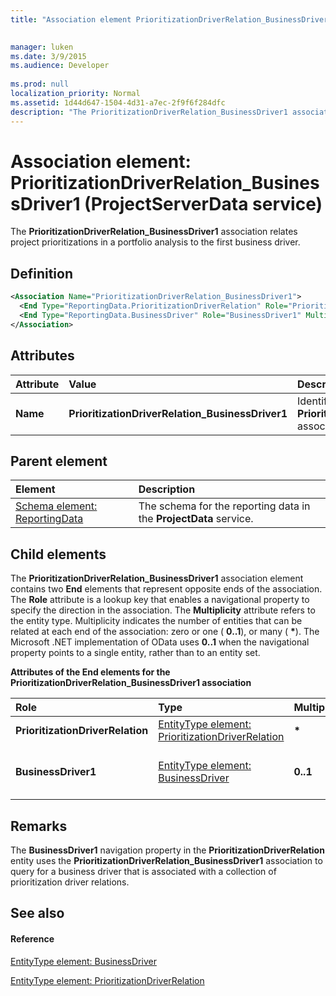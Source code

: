 ```yaml
---
title: "Association element PrioritizationDriverRelation_BusinessDriver1 (ProjectServerData service)"

 
manager: luken
ms.date: 3/9/2015
ms.audience: Developer
 
ms.prod: null
localization_priority: Normal
ms.assetid: 1d44d647-1504-4d31-a7ec-2f9f6f284dfc
description: "The PrioritizationDriverRelation_BusinessDriver1 association relates project prioritizations in a portfolio analysis to the first business driver."
---
```


# Association element: PrioritizationDriverRelation_BusinessDriver1 (ProjectServerData service)

The **PrioritizationDriverRelation_BusinessDriver1** association relates project prioritizations in a portfolio analysis to the first business driver. 
  
## Definition

```XML
<Association Name="PrioritizationDriverRelation_BusinessDriver1">
  <End Type="ReportingData.PrioritizationDriverRelation" Role="PrioritizationDriverRelation" Multiplicity="*" />
  <End Type="ReportingData.BusinessDriver" Role="BusinessDriver1" Multiplicity="0..1" />
</Association>
```

## Attributes

|**Attribute**|**Value**|**Description**|
|:-----|:-----|:-----|
|**Name** <br/> |**PrioritizationDriverRelation_BusinessDriver1** <br/> |Identifies the two entity types that form the **PrioritizationDriverRelation_BusinessDriver1** association.  <br/> |
   
## Parent element

|**Element**|**Description**|
|:-----|:-----|
|[Schema element: ReportingData](schema-reportingdata-projectdata-service.md) <br/> |The schema for the reporting data in the **ProjectData** service.  <br/> |
   
## Child elements

The **PrioritizationDriverRelation_BusinessDriver1** association element contains two **End** elements that represent opposite ends of the association. The **Role** attribute is a lookup key that enables a navigational property to specify the direction in the association. The **Multiplicity** attribute refers to the entity type. Multiplicity indicates the number of entities that can be related at each end of the association: zero or one ( **0..1**), or many ( **\***). The Microsoft .NET implementation of OData uses **0..1** when the navigational property points to a single entity, rather than to an entity set. 
  
**Attributes of the End elements for the PrioritizationDriverRelation_BusinessDriver1 association**

|**Role**|**Type**|**Multiplicity**|**Description**|
|:-----|:-----|:-----|:-----|
|**PrioritizationDriverRelation** <br/> |[EntityType element: PrioritizationDriverRelation](entitytype-prioritizationdriverrelation-projectdata-service.md) <br/> |**\*** <br/> |The collection of prioritization driver relations in the reporting tables.  <br/> |
|**BusinessDriver1** <br/> |[EntityType element: BusinessDriver](entitytype-businessdriver-projectdata-service.md) <br/> |**0..1** <br/> |The business driver object that is referenced in the **PrioritizationDriverRelation_BusinessDriver1** association.  <br/> |
   
## Remarks

The **BusinessDriver1** navigation property in the **PrioritizationDriverRelation** entity uses the **PrioritizationDriverRelation_BusinessDriver1** association to query for a business driver that is associated with a collection of prioritization driver relations. 
  
## See also

#### Reference

[EntityType element: BusinessDriver](entitytype-businessdriver-projectdata-service.md)
  
[EntityType element: PrioritizationDriverRelation](entitytype-prioritizationdriverrelation-projectdata-service.md)


